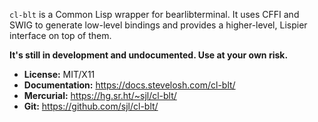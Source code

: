 `cl-blt` is a Common Lisp wrapper for bearlibterminal.  It uses CFFI and SWIG to
generate low-level bindings and provides a higher-level, Lispier interface on
top of them.

**It's still in development and undocumented.  Use at your own risk.**

* **License:** MIT/X11
* **Documentation:** <https://docs.stevelosh.com/cl-blt/>
* **Mercurial:** <https://hg.sr.ht/~sjl/cl-blt/>
* **Git:** <https://github.com/sjl/cl-blt/>

